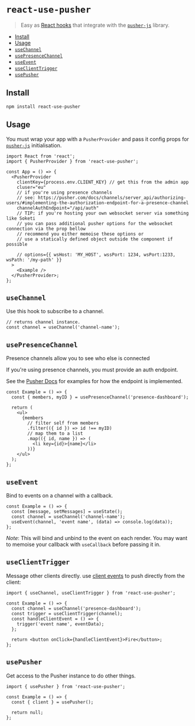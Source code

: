 # `react-use-pusher`

> Easy as [React hooks](https://reactjs.org/docs/hooks-intro.html) that integrate with the [`pusher-js`](https://github.com/pusher/pusher-js) library.

<!-- START doctoc generated TOC please keep comment here to allow auto update -->
<!-- DON'T EDIT THIS SECTION, INSTEAD RE-RUN doctoc TO UPDATE -->

- [Install](#install)
- [Usage](#usage)
- [`useChannel`](#usechannel)
- [`usePresenceChannel`](#usepresencechannel)
- [`useEvent`](#useevent)
- [`useClientTrigger`](#useclienttrigger)
- [`usePusher`](#usepusher)

<!-- END doctoc generated TOC please keep comment here to allow auto update -->

## Install

`npm install react-use-pusher`

## Usage

You must wrap your app with a `PusherProvider` and pass it config props for [`pusher-js`](https://github.com/pusher/pusher-js) initialisation.

```tsx
import React from 'react';
import { PusherProvider } from 'react-use-pusher';

const App = () => {
  <PusherProvider
    clientKey={process.env.CLIENT_KEY} // get this from the admin app
    cluser="eu"
    // if you're using presence channels
    // see: https://pusher.com/docs/channels/server_api/authorizing-users/#implementing-the-authorization-endpoint-for-a-presence-channel 
    channelAuthEndpoint="/api/auth"
    // TIP: if you're hosting your own websocket server via something like Soketi
    // you can pass additional pusher options for the websocket connection via the prop bellow
    // recommend you either memoise these options or
    // use a statically defined object outside the component if possible
      
    // options={{ wsHost: 'MY_HOST', wssPort: 1234, wsPort:1233, wsPath: '/my-path' }}
  >
    <Example />
  </PusherProvider>;
};
```

## `useChannel`

Use this hook to subscribe to a channel.

```tsx
// returns channel instance.
const channel = useChannel('channel-name');
```

## `usePresenceChannel`

Presence channels allow you to see who else is connected

If you're using presence channels, you must provide an auth endpoint.

See the [Pusher Docs](https://pusher.com/docs/channels/server_api/authorizing-users/#implementing-the-authorization-endpoint-for-a-presence-channel) for examples for how the endpoint is implemented.

```tsx
const Example = () => {
  const { members, myID } = usePresenceChannel('presence-dashboard');

  return (
    <ul>
      {members
        // filter self from members
        .filter(({ id }) => id !== myID)
        // map them to a list
        .map(({ id, name }) => (
          <li key={id}>{name}</li>
        ))}
    </ul>
  );
};
```

## `useEvent`

Bind to events on a channel with a callback.

```tsx
const Example = () => {
  const [message, setMessages] = useState();
  const channel = useChannel('channel-name');
  useEvent(channel, 'event name', (data) => console.log(data));
};
```

_Note_: This will bind and unbind to the event on each render. You may want to memoise your callback with `useCallback` before passing it in.

## `useClientTrigger`

Message other clients directly. use [client events](https://pusher.com/docs/channels/using_channels/events#triggering-client-events) to push directly from the client:

```tsx
import { useChannel, useClientTrigger } from 'react-use-pusher';

const Example = () => {
  const channel = useChannel('presence-dashboard');
  const trigger = useClientTrigger(channel);
  const handleClientEvent = () => {
    trigger('event name', eventData);
  };

  return <button onClick={handleClientEvent}>Fire</button>;
};
```


## `usePusher`

Get access to the Pusher instance to do other things.

```tsx
import { usePusher } from 'react-use-pusher';

const Example = () => {
  const { client } = usePusher();

  return null;
};
```